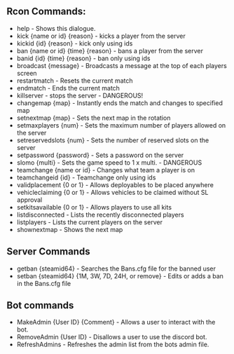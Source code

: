 ## Rcon Commands:
+ help - Shows this dialogue.
+ kick {name or id} {reason} - kicks a player from the server
+ kickid {id} {reason} - kick only using ids
+ ban {name or id} {time} {reason} - bans a player from the server
+ banid {id} {time} {reason} - ban only using ids
+ broadcast {message} - Broadcasts a message at the top of each players screen
+ restartmatch - Resets the current match
+ endmatch - Ends the current match
+ killserver - stops the server - DANGEROUS!
+ changemap {map} - Instantly ends the match and changes to specified map
+ setnextmap {map} - Sets the next map in the rotation
+ setmaxplayers {num} - Sets the maximum number of players allowed on the server
+ setreservedslots {num} - Sets the number of reserved slots on the server
+ setpassword {password} - Sets a password on the server
+ slomo {multi} - Sets the game speed to 1 x multi. - DANGEROUS
+ teamchange {name or id} - Changes what team a player is on
+ teamchangeid {id} - Teamchange only using ids
+ validplacement {0 or 1} - Allows deployables to be placed anywhere
+ vehicleclaiming {0 or 1} - Allows vehicles to be claimed without SL approval
+ setkitsavailable {0 or 1} - Allows players to use all kits
+ listdisconnected - Lists the recently disconnected players
+ listplayers - Lists the current players on the server
+ shownextmap - Shows the next map
## Server Commands
+ getban {steamid64} - Searches the Bans.cfg file for the banned user
+ setban {steamid64} {1M, 3W, 7D, 24H, or remove} - Edits or adds a ban in the Bans.cfg file
## Bot commands
+ MakeAdmin {User ID} {Comment} - Allows a user to interact with the bot.
+ RemoveAdmin {User ID} - Disallows a user to use the discord bot.
+ RefreshAdmins - Refreshes the admin list from the bots admin file.
